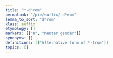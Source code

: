 ```yaml
---
title: "*-dʰrom"
permalink: "/pie/suffix/-dʰrom"
lemma_to_sort: "dʰrom"
klass: suffix
etymology: []
markers: [["n", "neuter gender"]]
synonyms: []
definitions: [["Alternative form of *-trom"]]
topics: []
---
```

